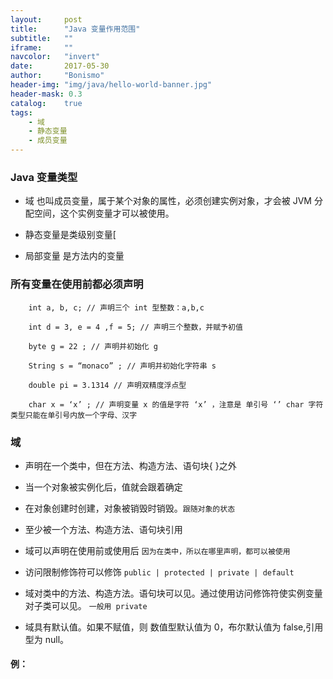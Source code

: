 ```yaml
---
layout:     post
title:      "Java 变量作用范围"
subtitle:   ""
iframe:     ""
navcolor:   "invert"
date:       2017-05-30
author:     "Bonismo"
header-img: "img/java/hello-world-banner.jpg"
header-mask: 0.3
catalog:    true
tags:
    - 域
    - 静态变量
    - 成员变量
---
```


### Java 变量类型

- 域 也叫成员变量，属于某个对象的属性，必须创建实例对象，才会被 JVM 分配空间，这个实例变量才可以被使用。

- 静态变量是类级别变量[

- 局部变量 是方法内的变量


### 所有变量在使用前都必须声明

        int a, b, c; // 声明三个 int 型整数：a,b,c

        int d = 3, e = 4 ,f = 5; // 声明三个整数，并赋予初值

        byte g = 22 ; // 声明并初始化 g

        String s = “monaco” ; // 声明并初始化字符串 s

        double pi = 3.1314 // 声明双精度浮点型

        char x = ‘x’ ; // 声明变量 x 的值是字符 ‘x’ ，注意是 单引号 ‘’ char 字符类型只能在单引号内放一个字母、汉字

### 域

- 声明在一个类中，但在方法、构造方法、语句块{ }之外

- 当一个对象被实例化后，值就会跟着确定

- 在对象创建时创建，对象被销毁时销毁。`跟随对象的状态`

- 至少被一个方法、构造方法、语句块引用

- 域可以声明在使用前或使用后 `因为在类中，所以在哪里声明，都可以被使用`

- 访问限制修饰符可以修饰 `public | protected | private | default`

- 域对类中的方法、构造方法。语句块可以见。通过使用访问修饰符使实例变量对子类可以见。 `一般用 private`

- 域具有默认值。如果不赋值，则 数值型默认值为 0，布尔默认值为 false,引用型为 null。

#### 例：